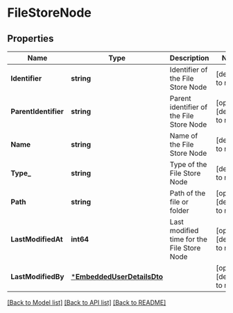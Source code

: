 # FileStoreNode

## Properties
Name | Type | Description | Notes
------------ | ------------- | ------------- | -------------
**Identifier** | **string** | Identifier of the File Store Node | [default to null]
**ParentIdentifier** | **string** | Parent identifier of the File Store Node | [optional] [default to null]
**Name** | **string** | Name of the File Store Node | [default to null]
**Type_** | **string** | Type of the File Store Node | [default to null]
**Path** | **string** | Path of the file or folder | [optional] [default to null]
**LastModifiedAt** | **int64** | Last modified time for the File Store Node | [optional] [default to null]
**LastModifiedBy** | [***EmbeddedUserDetailsDto**](EmbeddedUserDetailsDTO.md) |  | [optional] [default to null]

[[Back to Model list]](../README.md#documentation-for-models) [[Back to API list]](../README.md#documentation-for-api-endpoints) [[Back to README]](../README.md)

